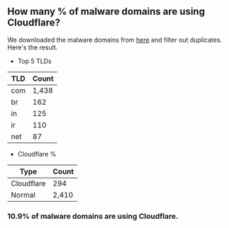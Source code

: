 ## How many % of malware domains are using Cloudflare?


We downloaded the malware domains from [here](https://urlhaus.abuse.ch) and filter out duplicates.
Here's the result.


[//]: # (start replacement)


- Top 5 TLDs

| TLD | Count |
| --- | --- |
| com | 1,438 |
| br | 162 |
| in | 125 |
| ir | 110 |
| net | 87 |


- Cloudflare %

| Type | Count |
| --- | --- |
| Cloudflare | 294 |
| Normal | 2,410 |


### 10.9% of malware domains are using Cloudflare.